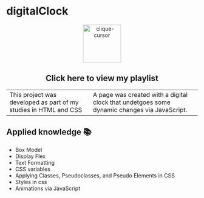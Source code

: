 # digitalClock
<!-- https://ojordany.github.io/digitalClock/ -->
<div align="center">
 <a href="https://ojordany.github.io/digitalClock/" alt='next'><img align=""src="https://cdn.discordapp.com/attachments/897609680073941012/963207775045971988/pngwing-edit.png" alt="clique-cursor" width="100px"></a>
 <h2>Click here to view my playlist</h2>
</div>


<table border="0.5">
  <tr>
    <td>
      This project was developed as part of my studies in HTML and CSS
    </td>
    <td>
      A page was created with a digital clock that undetgoes some dynamic changes via JavaScript.
    </td>
  </tr>
</table>

## Applied knowledge 📚
- Box Model
- Display Flex
- Text Formatting
- CSS variables
- Applying Classes, Pseudoclasses, and Pseudo Elements in CSS
- Styles in css
- Animations via JavaScript

